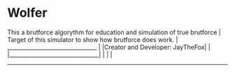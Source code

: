 # Wolfer 
This a brutforce algorythm for education and simulation of true brutforce |
Target of this simulator to show how brutforce does work.                 |
                   ________________________________                       |
                  |Creator and Developer: JayTheFox|                      |
                  |________________________________|                      |
                                                                          |
                                                                          |
___________________________________________________________________________

